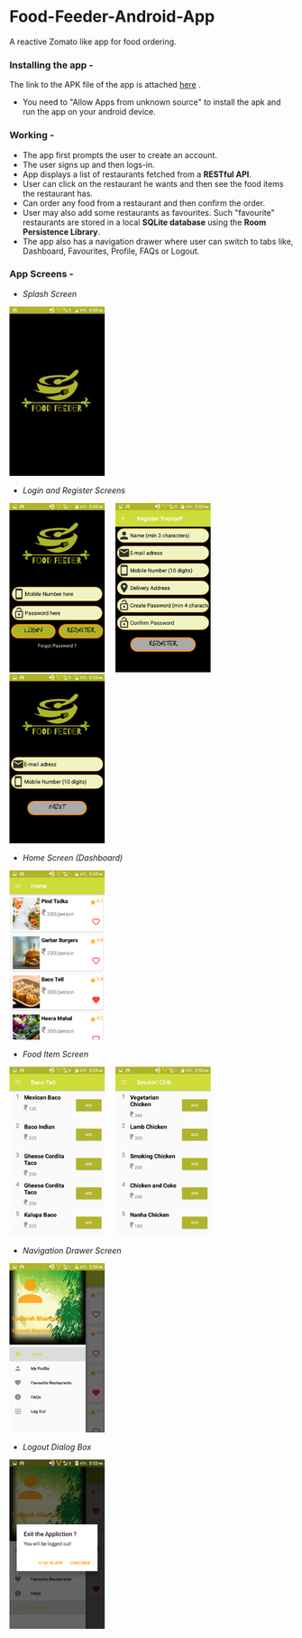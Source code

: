 # Food-Feeder-Android-App
A reactive Zomato like app for food ordering.

### Installing the app - 
The link to the APK file of the app is attached [here](www.google.com) .
* You need to "Allow Apps from unknown source" to install the apk and run the app on your android device.

### Working - 
* The app first prompts the user to create an account.
* The user signs up and then logs-in.
* App displays a list of restaurants fetched from a **RESTful API**.
* User can click on the restaurant he wants and then see the food items the restaurant has.
* Can order any food from a restaurant and then confirm the order.
* User may also add some restaurants as favourites. Such "favourite" restaurants are stored in a local **SQLite database** using the **Room Persistence Library**.
* The app also has a navigation drawer where user can switch to tabs like, Dashboard, Favourites, Profile, FAQs or Logout.

### App Screens -
* *Splash Screen*
<img src="ScreenShots/s1.png" height="300">

* *Login and Register Screens*

<img src="ScreenShots/Screenshot_20200702-155344.png" height="300">&nbsp;&nbsp;&nbsp;&nbsp;&nbsp;<img src="ScreenShots/Screenshot_20200702-155348.png" height="300">&nbsp;&nbsp;&nbsp;&nbsp;&nbsp;<img src="ScreenShots/Screenshot_20200702-155354.png" height="300">

* *Home Screen (Dashboard)*

<img src="ScreenShots/Screenshot_20200702-155252.png" height="300">

* *Food Item Screen*

<img src="ScreenShots/Screenshot_20200702-155324.png" height="300">&nbsp;&nbsp;&nbsp;&nbsp;&nbsp;<img src="ScreenShots/Screenshot_20200702-155332.png" height="300">

* *Navigation Drawer Screen*

<img src="ScreenShots/Screenshot_20200702-155256.png" height="300">

* *Logout Dialog Box*

<img src="ScreenShots/Screenshot_20200702-155317.png" height="300">

